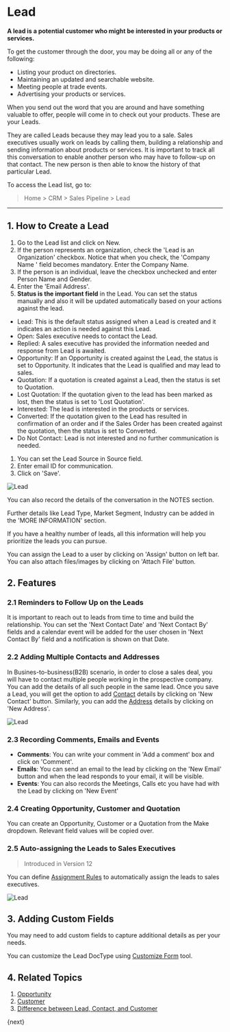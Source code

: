 <!-- add-breadcrumbs -->
# Lead

**A lead is a potential customer who might be interested in your products or services.**

To get the customer through the door, you may be doing all or any of the
following:

  * Listing your product on directories.
  * Maintaining an updated and searchable website.
  * Meeting people at trade events.
  * Advertising your products or services.

When you send out the word that you are around and have something valuable to
offer, people will come in to check out your products. These are your Leads.

They are called Leads because they may lead you to a sale. Sales executives
usually work on leads by calling them, building a relationship and sending
information about products or services. It is important to track all
this conversation to enable another person who may have to follow-up on that
contact. The new person is then able to know the history of that particular
Lead.

To access the Lead list, go to:
> Home > CRM > Sales Pipeline > Lead

---
## 1. How to Create a Lead

1. Go to the Lead list and click on New.
1. If the person represents an organization, check the 'Lead is an Organization' checkbox. Notice that when you check, the 'Company Name
' field becomes mandatory. Enter the Company Name.
1. If the person is an individual, leave the checkbox unchecked and enter Person Name and Gender.
1. Enter the 'Email Address'.
1. **Status is the important field** in the Lead. You can set the status manually and also it will be updated automatically based on your actions against the lead.
 * Lead: This is the default status assigned when a Lead is created and it indicates an action is needed against this Lead.
 * Open: Sales executive needs to contact the Lead.
 * Replied: A sales executive has provided the information needed and response from Lead is awaited.
 * Opportunity: If an Opportunity is created against the Lead, the status is set to Opportunity. It indicates that the Lead is qualified and may lead to sales.
 * Quotation: If a quotation is created against a Lead, then the status is set to Quotation.
 * Lost Quotation: If the quotation given to the lead has been marked as lost, then the status is set to 'Lost Quotation'.
 * Interested: The lead is interested in the products or services.
 * Converted: If the quotation given to the Lead has resulted in confirmation of an order and if the Sales Order has been created against the quotation, then the status is set to Converted.
 * Do Not Contact: Lead is not interested and no further communication is needed.
1. You can set the Lead Source in Source field.
1. Enter email ID for communication.
1. Click on 'Save'.

<img class="screenshot" alt="Lead" src="{{docs_base_url}}/assets/img/crm/lead.png">

You can also record the details of the conversation in the NOTES section.

Further details like Lead Type, Market Segment, Industry can be added in the 'MORE INFORMATION' section.

If you have a healthy number of leads, all this information will help you prioritize
the leads you can pursue.


You can assign the Lead to a user by clicking on 'Assign' button on left bar. You can also attach files/images by clicking on 'Attach File' button.

## 2. Features

### 2.1 Reminders to Follow Up on the Leads

It is important to reach out to leads from time to time and build the relationship. You can set the 'Next Contact Date' and 'Next Contact By' fields and a calendar event will be added for the user chosen in 'Next Contact By' field and a notification is shown on that Date.

### 2.2 Adding Multiple Contacts and Addresses

In Busines-to-business(B2B) scenario, in order to close a sales deal, you will have to contact multiple people working in the prospective company.
You can add the details of all such people in the same lead. Once you save a Lead, you will get the option to add [Contact](/docs/user/manual/en/CRM/contact) details by clicking on 'New Contact' button. Similarly, you can add the [Address](/docs/user/manual/en/CRM/address) details by clicking on 'New Address'.

<img class="screenshot" alt="Lead" src="{{docs_base_url}}/assets/img/crm/multiple_address_contacts_in_lead.png">

### 2.3 Recording Comments, Emails and Events

* **Comments**: You can write your comment in 'Add a comment' box and click on 'Comment'.
* **Emails**: You can send an email to the lead by clicking on the 'New Email' button and when the lead responds to your email, it will be visible.
* **Events**: You can also records the Meetings, Calls etc you have had with the Lead by clicking on 'New Event'

### 2.4 Creating Opportunity, Customer and Quotation

You can create an Opportunity, Customer or a Quotation from the Make dropdown. Relevant field values will be copied over.


### 2.5 Auto-assigning the Leads to Sales Executives
>Introduced in Version 12

You can define [Assignment Rules](/docs/user/manual/en/automation/assignment-rule) to automatically assign the leads to sales executives.

<img class="screenshot" alt="Lead" src="{{docs_base_url}}/assets/img/crm/lead_assignment_rule.png">

## 3. Adding Custom Fields

You may need to add custom fields to capture additional details as per your needs.

You can customize the Lead DocType using [Customize Form](/docs/user/manual/en/customize-erpnext/custom-field) tool.

## 4. Related Topics
1. [Opportunity](/docs/user/manual/en/CRM/opportunity)
1. [Customer](/docs/user/manual/en/CRM/customer)
1. [Difference between Lead, Contact, and Customer](/docs/user/manual/en/CRM/articles/difference_between_lead_contact_and_customer)

{next}
